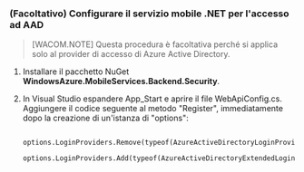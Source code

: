 ﻿### (Facoltativo) Configurare il servizio mobile .NET per l'accesso ad AAD

>[WACOM.NOTE] Questa procedura è facoltativa perché si applica solo al provider di accesso di Azure Active Directory.

1. Installare il pacchetto NuGet **WindowsAzure.MobileServices.Backend.Security**.

2. In Visual Studio espandere App_Start e aprire il file WebApiConfig.cs. Aggiungere il codice seguente al metodo "Register", immediatamente dopo la creazione di un'istanza di "options":

        options.LoginProviders.Remove(typeof(AzureActiveDirectoryLoginProvider));
        options.LoginProviders.Add(typeof(AzureActiveDirectoryExtendedLoginProvider));

